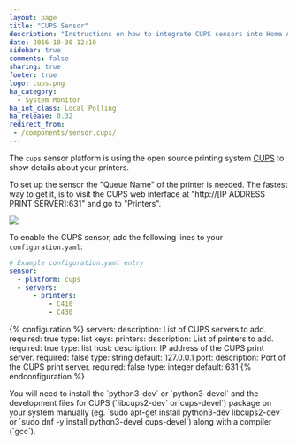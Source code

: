 ```yaml
---
layout: page
title: "CUPS Sensor"
description: "Instructions on how to integrate CUPS sensors into Home Assistant."
date: 2016-10-30 12:10
sidebar: true
comments: false
sharing: true
footer: true
logo: cups.png
ha_category:
  - System Monitor
ha_iot_class: Local Polling
ha_release: 0.32
redirect_from:
 - /components/sensor.cups/
---
```



The `cups` sensor platform is using the open source printing system [CUPS](https://www.cups.org/) to show details about your printers.

To set up the sensor the "Queue Name" of the printer is needed. The fastest way to get it, is to visit the CUPS web interface at "http://[IP ADDRESS PRINT SERVER]:631" and go to "Printers".

<p class='img'>
  <img src='{{site_root}}/images/screenshots/cups-sensor.png' />
</p>

To enable the CUPS sensor, add the following lines to your `configuration.yaml`:

```yaml
# Example configuration.yaml entry
sensor:
  - platform: cups      
  - servers:
      - printers:
          - C410
          - C430
```

{% configuration %}
servers:
  description: List of CUPS servers to add.
  required: true
  type: list
  keys:
    printers:
      description: List of printers to add.
      required: true
      type: list
    host:
      description: IP address of the CUPS print server.
      required: false
      type: string
      default: 127.0.0.1
    port:
      description: Port of the CUPS print server.
      required: false
      type: integer
      default: 631
{% endconfiguration %}

<p class='note'>
You will need to install the `python3-dev` or `python3-devel` and the development files for CUPS (`libcups2-dev` or`cups-devel`) package on your system manually (eg. `sudo apt-get install python3-dev libcups2-dev` or `sudo dnf -y install python3-devel cups-devel`) along with a compiler (`gcc`).
</p>
